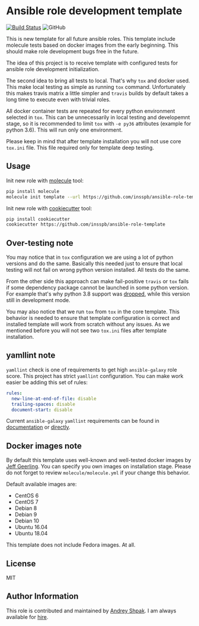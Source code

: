 # Ansible role development template

[![Build Status](https://travis-ci.org/insspb/ansible-role-template.svg?branch=master)](https://travis-ci.org/insspb/ansible-role-template) ![GitHub](https://img.shields.io/github/license/insspb/ansible-role-template.svg)

This is new template for all future ansible roles. This template include molecule tests based on docker images from the early beginning. This should make role development bugs free in the future.

The idea of this project is to receive template with configured tests for ansible role development initialization.

The second idea to bring all tests to local. That's why `tox` and docker used. This make local testing as simple as running `tox` command. Unfortunately this makes travis matrix a little simpler and `travis` builds by default takes a long time to execute even with trivial roles.

All docker container tests are repeated for every python environment selected in `tox`. This can be unnecessarily in local testing and developemnt stage, so it is recommended to limit `tox` with `-e py36` attributes (example for python 3.6). This will run only one environment.

Please keep in mind that after template installation you will not use core `tox.ini` file. This file required only for template deep testing.

## Usage

Init new role with [molecule](https://github.com/ansible/molecule) tool:

```bash
pip install molecule
molecule init template --url https://github.com/insspb/ansible-role-template
```

Init new role with [cookiecutter](https://github.com/audreyr/cookiecutter) tool:

```bash
pip install cookiecutter
cookiecutter https://github.com/insspb/ansible-role-template
```

## Over-testing note

You may notice that in `tox` configuration we are using a lot of python versions and do the same. Basically this needed just to ensure that local testing will not fail on wrong python version installed. All tests do the same.  

From the other side this approach can make fail-positive `travis` or `tox` fails if some dependency package cannot be launched in some python version. For example that's why python 3.8 support was [dropped](https://github.com/insspb/ansible-role-template/commit/f9785bb017236260182e7e02e80bb368a08707f0), while this version still in development mode.

You may also notice that we run `tox` from `tox` in the core template. This behavior is needed to ensure that template configuration is correct and installed template will work from scratch without any issues. As we mentioned before you will not see two `tox.ini` files after template installation.

## yamllint note

`yamllint` check is one of requirements to get high `ansible-galaxy` role score. This project has strict `yamllint` configuration. You can make work easier be adding this set of rules:

```yaml
rules:
  new-line-at-end-of-file: disable
  trailing-spaces: disable
  document-start: disable
```

Current `ansible-galaxy` `yamllint` requirements can be found in [documentation](https://galaxy.ansible.com/docs/contributing/content_scoring.html) or [directly](https://github.com/ansible/galaxy/blob/devel/galaxy/importer/linters/yamllint.yaml).

## Docker images note

By default this template uses well-known and well-tested docker images by [Jeff Geerling](https://github.com/geerlingguy). You can specify you own images on installation stage. Please do not forget to review `molecule/molecule.yml` if your change this behavior.

Default available images are:

- CentOS 6
- CentOS 7
- Debian 8
- Debian 9
- Debian 10
- Ubuntu 16.04
- Ubuntu 18.04

This template does not include Fedora images. At all.

## License

MIT

## Author Information

This role is contributed and maintained by [Andrey Shpak](mailto:github@ashpak.ru). I am always available for [hire](https://www.upwork.com/o/profiles/users/_~01a780866aa29e4429/).

